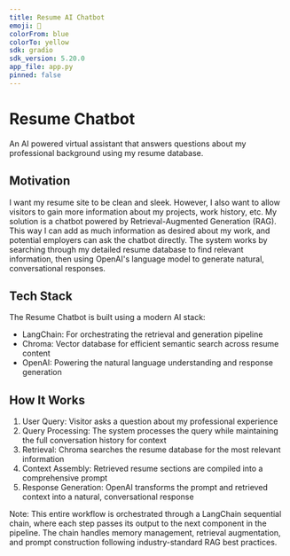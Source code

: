 ```yaml
---
title: Resume AI Chatbot
emoji: 🤖
colorFrom: blue
colorTo: yellow
sdk: gradio
sdk_version: 5.20.0
app_file: app.py
pinned: false
---
```


# Resume Chatbot

An AI powered virtual assistant that answers questions about my professional background using my resume database.

## Motivation

I want my resume site to be clean and sleek. However, I also want to allow visitors to gain more information about my projects, work history, etc. My solution is a chatbot powered by Retrieval-Augmented Generation (RAG). This way I can add as much information as desired about my work, and potential employers can ask the chatbot directly. The system works by searching through my detailed resume database to find relevant information, then using OpenAI's language model to generate natural, conversational responses.

## Tech Stack

The Resume Chatbot is built using a modern AI stack:

- LangChain: For orchestrating the retrieval and generation pipeline
- Chroma: Vector database for efficient semantic search across resume content
- OpenAI: Powering the natural language understanding and response generation

## How It Works

1. User Query: Visitor asks a question about my professional experience
2. Query Processing: The system processes the query while maintaining the full conversation history for context
3. Retrieval: Chroma searches the resume database for the most relevant information
4. Context Assembly: Retrieved resume sections are compiled into a comprehensive prompt
5. Response Generation: OpenAI transforms the prompt and retrieved context into a natural, conversational response

Note: This entire workflow is orchestrated through a LangChain sequential chain, where each step passes its output to the next component in the pipeline. The chain handles memory management, retrieval augmentation, and prompt construction following industry-standard RAG best practices.
